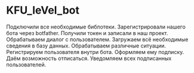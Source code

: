 # KFU_leVel_bot



Подключили все необходимые библотеки.
Зарегистрировали нашего бота через botfather.
Получили токен и записали в наш проект.
Обрабатываем диалог с пользователем.
Загружаем всё необходимые сведения в базу данных.
Обрабатываем различные ситуации.
Регистрируем пользователя внутри бота.
Оформляем ему подписку.
Даём возможность отписаться.
Уведомляем всех подписанных пользователей.

